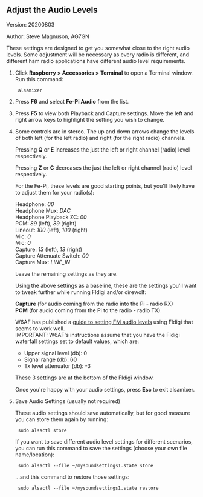 ## Adjust the Audio Levels

Version: 20200803

Author: Steve Magnuson, AG7GN

These settings are designed to get you somewhat close to the right audio levels.  Some adjustment will be necessary as every radio is different, and different ham radio applications have different audio level requirements.  

1. Click __Raspberry > Accessories > Terminal__ to open a Terminal window. Run this command:

		alsamixer

1. Press __F6__ and select __Fe-Pi Audio__ from the list.  
1. Press __F5__ to view both Playback and Capture settings. Move the left and right arrow keys to highlight the setting you wish to change.
1. Some controls are in stereo.  The up and down arrows change the levels of both left (for the left radio) and right (for the right radio) channels.
      
	Pressing __Q__ or __E__ increases the just the left or right channel (radio) level respectively. 
	
	Pressing __Z__ or __C__ decreases the just the left or right channel (radio) level respectively.

	For the Fe-Pi, these levels are good starting points, but you'll likely have to adjust them for your radio(s):

	Headphone: _00_   
	Headphone Mux: _DAC_   
	Headphone Playback ZC: _00_  
	PCM: _89_ (left), _89_ (right)    
	Lineout: _100_ (left), _100_ (right)   
	Mic: _0_   
	Mic: _0_  
	Capture: _13_ (left), _13_ (right)  
	Capture Attenuate Switch: _00_  
	Capture Mux: _LINE_IN_   

	Leave the remaining settings as they are.  

	Using the above settings as a baseline, these are the settings you'll want to tweak further while running Fldigi and/or direwolf: 

	__Capture__ (for audio coming from the radio into the Pi - radio RX)  
	__PCM__ (for audio coming from the Pi to the radio - radio TX)

	W6AF has published a [guide to setting FM audio levels](https://w6af.com/local-radio-activity/digital-modes/setting-up-sound-levels-for-fm-digital-operation/) using Fldigi that seems to work well.  
IMPORTANT: W6AF's instructions assume that you have the Fldigi waterfall settings set to default values, which are:
	- Upper signal level (db): 0 
	- Signal range (db): 60
	- Tx level attenuator (db): -3

	These 3 settings are at the bottom of the Fldigi window.

	Once you're happy with your audio settings, press __Esc__ to exit alsamixer.  

1. Save Audio Settings (usually not required)
	
	These audio settings should save automatically, but for good measure you can store them again by running:

		sudo alsactl store

	If you want to save different audio level settings for different scenarios, 
you can run this command to save the settings (choose your own file name/location):

		sudo alsactl --file ~/mysoundsettings1.state store

	...and this command to restore those settings:

		sudo alsactl --file ~/mysoundsettings1.state restore
	
	


